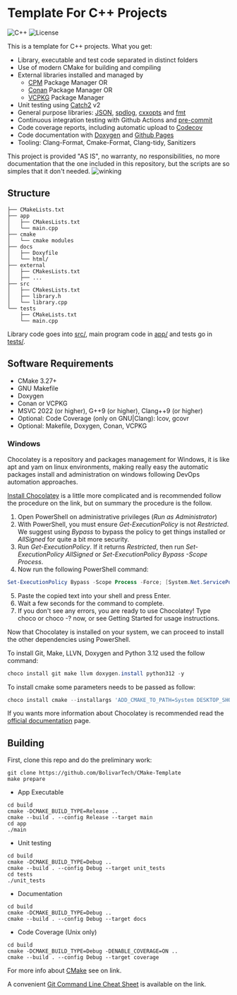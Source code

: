 # Template For C++ Projects

![C++](https://img.shields.io/badge/C%2B%2B-11%2F14%2F17%2F20%2F23-blue)
![License](https://img.shields.io/badge/License-MIT-blue)

This is a template for C++ projects. What you get:

- Library, executable and test code separated in distinct folders
- Use of modern CMake for building and compiling
- External libraries installed and managed by
  - [CPM](https://github.com/cpm-cmake/CPM.cmake) Package Manager OR
  - [Conan](https://conan.io/) Package Manager OR
  - [VCPKG](https://github.com/microsoft/vcpkg) Package Manager
- Unit testing using [Catch2](https://github.com/catchorg/Catch2) v2
- General purpose libraries: [JSON](https://github.com/nlohmann/json), [spdlog](https://github.com/gabime/spdlog), [cxxopts](https://github.com/jarro2783/cxxopts) and [fmt](https://github.com/fmtlib/fmt)
- Continuous integration testing with Github Actions and [pre-commit](https://pre-commit.com/)
- Code coverage reports, including automatic upload to [Codecov](https://codecov.io)
- Code documentation with [Doxygen](https://doxygen.nl/) and [Github Pages](https://franneck94.github.io/CppProjectTemplate/)
- Tooling: Clang-Format, Cmake-Format, Clang-tidy, Sanitizers

This project is provided "AS IS", no warranty, no responsibilities, no more documentation that the one included in this repository, but the scripts are so simples that it don't needed. ![winking](/images/winking.png)

## Structure

``` text
├── CMakeLists.txt
├── app
│   ├── CMakesLists.txt
│   └── main.cpp
├── cmake
│   └── cmake modules
├── docs
│   ├── Doxyfile
│   └── html/
├── external
│   ├── CMakesLists.txt
│   ├── ...
├── src
│   ├── CMakesLists.txt
│   ├── library.h
│   └── library.cpp
└── tests
    ├── CMakeLists.txt
    └── main.cpp
```

Library code goes into [src/](src/), main program code in [app/](app) and tests go in [tests/](tests/).

## Software Requirements

- CMake 3.27+
- GNU Makefile
- Doxygen
- Conan or VCPKG
- MSVC 2022 (or higher), G++9 (or higher), Clang++9 (or higher)
- Optional: Code Coverage (only on GNU|Clang): lcov, gcovr
- Optional: Makefile, Doxygen, Conan, VCPKG
  
### Windows

Chocolatey is a repository and packages management for Windows, it is like apt and yam on linux environments, making really easy the automatic packages install and administration on windows following DevOps automation approaches.

[Install Chocolatey](https://chocolatey.org/install#individual) is a little more complicated and is recommended follow the procedure on the link, but on summary the procedure is the follow.

1. Open PowerShell on administrative privileges (*Run as Administrator*)
2. With PowerShell, you must ensure *Get-ExecutionPolicy* is not *Restricted*. We suggest using *Bypass* to bypass the policy to get things installed or *AllSigned* for quite a bit more security.
3. Run *Get-ExecutionPolicy*. If it returns *Restricted*, then run *Set-ExecutionPolicy AllSigned* or *Set-ExecutionPolicy Bypass -Scope Process*.
4. Now run the following PowerShell command:

```PowerShell
Set-ExecutionPolicy Bypass -Scope Process -Force; [System.Net.ServicePointManager]::SecurityProtocol = [System.Net.ServicePointManager]::SecurityProtocol -bor 3072; iex ((New-Object System.Net.WebClient).DownloadString('https://community.chocolatey.org/install.ps1'))
```

5. Paste the copied text into your shell and press Enter.
6. Wait a few seconds for the command to complete.
7. If you don't see any errors, you are ready to use Chocolatey! Type choco or choco -? now, or see Getting Started for usage instructions.

Now that Chocolatey is installed on your system, we can proceed to install the other dependencies using PowerShell.

To install Git, Make, LLVN, Doxygen and Python 3.12 used the follow command:

```PowerShell
choco install git make llvm doxygen.install python312 -y
```

To install cmake some parameters needs to be passed as follow:

```PowerShell
choco install cmake --installargs 'ADD_CMAKE_TO_PATH=System DESKTOP_SHORTCUT_REQUESTED=1 ALLUSERS=1' -y
```

If you wants more information about Chocolatey is recommended read the [official documentation](https://docs.chocolatey.org/en-us) page.

## Building

First, clone this repo and do the preliminary work:

```shell
git clone https://github.com/BolivarTech/CMake-Template
make prepare
```

- App Executable

```shell
cd build
cmake -DCMAKE_BUILD_TYPE=Release ..
cmake --build . --config Release --target main
cd app
./main
```

- Unit testing

```shell
cd build
cmake -DCMAKE_BUILD_TYPE=Debug ..
cmake --build . --config Debug --target unit_tests
cd tests
./unit_tests
```

- Documentation

```shell
cd build
cmake -DCMAKE_BUILD_TYPE=Debug ..
cmake --build . --config Debug --target docs
```

- Code Coverage (Unix only)

```shell
cd build
cmake -DCMAKE_BUILD_TYPE=Debug -DENABLE_COVERAGE=ON ..
cmake --build . --config Debug --target coverage
```

For more info about [CMake](./README_cmake.md) see on link.

A convenient [Git Command Line Cheat Sheet](./Git_command_line_cheat_sheet.md) is available on the link.
